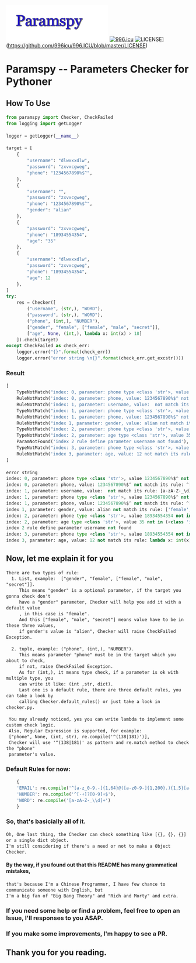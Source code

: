 ![alt text](./title.GIF "Title")
[![996.icu](https://img.shields.io/badge/link-996.icu-red.svg)](https://996.icu)
![LICENSE](https://img.shields.io/badge/license-NPL%20(The%20996%20Prohibited%20License)-blue.svg)](https://github.com/996icu/996.ICU/blob/master/LICENSE)
# Paramspy -- Parameters Checker for Pythoner


## How To Use
```Python
from paramspy import Checker, CheckFailed
from logging import getLogger

logger = getLogger(__name__)

target = [
    {
        "username": "dlwxxxdlw",
        "password": "zxvxcgweg",
        "phone": "1234567890%$^",
    },
    {
        "username": "",
        "password": "zxvxcgweg",
        "phone": "1234567890%$^",
        "gender": "alian"
    },
    {
        "password": "zxvxcgweg",
        "phone": "18934554354",
        "age": "35"
    },
    {
        "username": "dlwxxxdlw",
        "password": "zxvxcgweg",
        "phone": "18934554354",
        "age": 12
    },
]
try:
    res = Checker([
        ("username", (str,), "WORD"),
        ("password", (str,), "WORD"),
        ("phone", (int,), "NUMBER"),
        ["gender", "female", ["female", "male", "secret"]],
        ["age", None, (int,), lambda x: int(x) > 18]
    ]).check(target)
except CheckFailed as check_err:
    logger.error("{}".format(check_err))
    logger.error("error string \n{}".format(check_err.get_excstr()))
```

### Result
```Python
[
    TypeNotMatch("index: 0, parameter: phone type <class 'str'>, value 1234567890%$^ not in (<class 'int'>,) types"), 
    RuleNotMatch('index: 0, parameter: phone, value: 1234567890%$^ not match its rule: ^[-+]?[0-9]+$'), 
    RuleNotMatch('index: 1, parameter: username, value:  not match its rule: [a-zA-Z-_\\d]+'), 
    TypeNotMatch("index: 1, parameter: phone type <class 'str'>, value 1234567890%$^ not in (<class 'int'>,) types"), 
    RuleNotMatch('index: 1, parameter: phone, value: 1234567890%$^ not match its rule: ^[-+]?[0-9]+$'), 
    RuleNotMatch("index 1, parameter: gender, value: alian not match its rule: ['female', 'male', 'secret']"), 
    TypeNotMatch("index: 2, parameter: phone type <class 'str'>, value 18934554354 not in (<class 'int'>,) types"), 
    TypeNotMatch("index: 2, parameter: age type <class 'str'>, value 35 not in (<class 'int'>,) types"), 
    ParamNotFound('index 2 rule define parameter username not found'), 
    TypeNotMatch("index: 3, parameter: phone type <class 'str'>, value 18934554354 not in (<class 'int'>,) types"), 
    RuleNotMatch('index 3, parameter: age, value: 12 not match its rule: lambda x: int(x) > 18')
]

error string
index: 0, parameter: phone type <class 'str'>, value 1234567890%$^ not in (<class 'int'>,) types
index: 0, parameter: phone, value: 1234567890%$^ not match its rule: ^[-+]?[0-9]+$
index: 1, parameter: username, value:  not match its rule: [a-zA-Z-_\d]+
index: 1, parameter: phone type <class 'str'>, value 1234567890%$^ not in (<class 'int'>,) types
index: 1, parameter: phone, value: 1234567890%$^ not match its rule: ^[-+]?[0-9]+$
index 1, parameter: gender, value: alian not match its rule: ['female', 'male', 'secret']
index: 2, parameter: phone type <class 'str'>, value 18934554354 not in (<class 'int'>,) types
index: 2, parameter: age type <class 'str'>, value 35 not in (<class 'int'>,) types
index 2 rule define parameter username not found
index: 3, parameter: phone type <class 'str'>, value 18934554354 not in (<class 'int'>,) types
index 3, parameter: age, value: 12 not match its rule: lambda x: int(x) > 18
```

## Now, let me explain it for you
    There are two types of rule:
      1. List, example:  ["gender", "female", ["female", "male", "secret"]].
         This means "gender" is a optional parameter, if the target you gonna check don't
         have a "gender" parameter, Checker will help you add it with a default value 
         , in this case is "female".
         And this ["female", "male", "secret"] means value have to be in these three values,
         if gender's value is "alien", Checker will raise CheckFailed Exception.

      2. tuple, example: ("phone", (int,), "NUMBER").
         This means parameter "phone" must be in the target which you about to check,
         if not, raise CheckFailed Exception.
         As for (int,), it means type check, if a parameter is ok with multiple type, you
         can write it like: (int ,str, dict).
         Last one is a default rule, there are three default rules, you can take a look by
         calling Checker.default_rules() or just take a look in checker.py.
         
     You may already noticed, yes you can write lambda to implement some custom check logic.
     Also, Regular Expression is supported, for example:
     ["phone", None, (int, str), re.compile('^(138|181)')],
     Checker will use '^(138|181)' as pattern and re.match method to check the "phone"
     parameter's value.

### Default Rules for now:
```Python
    {
    'EMAIL': re.compile('^[a-z_0-9.-]{1,64}@([a-z0-9-]{1,200}.){1,5}[a-z]{1,6}$'),
    'NUMBER': re.compile('^[-+]?[0-9]+$'),
    'WORD': re.compile('[a-zA-Z-_\\d]+')
    }
``` 

### So, that's basicially all of it.
    Oh, One last thing, the Checker can check something like [{}, {}, {}] or a single dict object.
    I'm still considering if there's a need or not to make a Object Checker.

#### By the way, if you found out that this README has many grammatical mistakes, 
    that's because I'm a Chinese Programmer, I have few chance to communicate someone with English, but
    I'm a big fan of "Big Bang Theory" and "Rich and Morty" and extra.

### If you need some help or find a problem, feel free to open an Issue, I'll responses to you ASAP.
### If you make some improvements, I'm happy to see a PR.

## Thank you for you reading.
